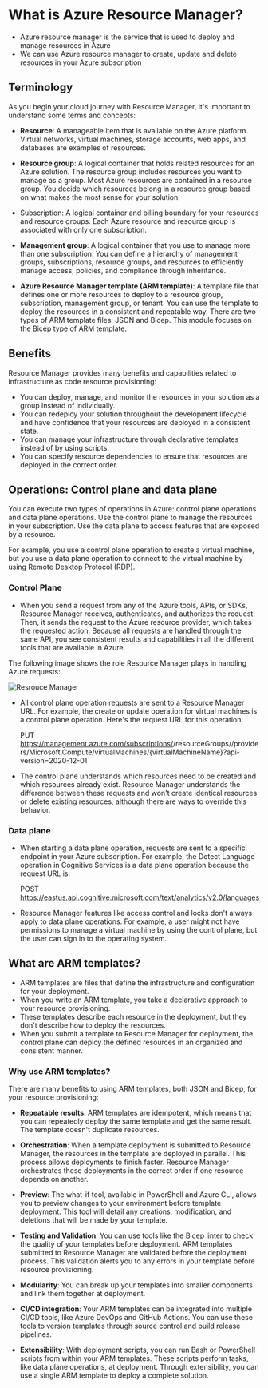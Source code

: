 # What is Azure Resource Manager?

- Azure resource manager is the service that is used to deploy and manage resources in Azure
- We can use Azure resource manager to create, update and delete resources in your Azure subscription

## Terminology 

As you begin your cloud journey with Resource Manager, it's important to understand some terms and concepts:

- <b>Resource</b>: A manageable item that is available on the Azure platform. Virtual networks, virtual machines, storage accounts, web apps, and databases are examples of resources.

- <b>Resource group</b>: A logical container that holds related resources for an Azure solution. The resource group includes resources you want to manage as a group. Most Azure resources are contained in a resource group. You decide which resources belong in a resource group based on what makes the most sense for your solution.

- Subscription: A logical container and billing boundary for your resources and resource groups. Each Azure resource and resource group is associated with only one subscription.

- <b>Management group</b>: A logical container that you use to manage more than one subscription. You can define a hierarchy of management groups, subscriptions, resource groups, and resources to efficiently manage access, policies, and compliance through inheritance.

- <b>Azure Resource Manager template (ARM template)</b>: A template file that defines one or more resources to deploy to a resource group, subscription, management group, or tenant. You can use the template to deploy the resources in a consistent and repeatable way. There are two types of ARM template files: JSON and Bicep. This module focuses on the Bicep type of ARM template.


## Benefits

Resource Manager provides many benefits and capabilities related to infrastructure as code resource provisioning:

- You can deploy, manage, and monitor the resources in your solution as a group instead of individually.
- You can redeploy your solution throughout the development lifecycle and have confidence that your resources are deployed in a consistent state.
- You can manage your infrastructure through declarative templates instead of by using scripts.
- You can specify resource dependencies to ensure that resources are deployed in the correct order.


## Operations: Control plane and data plane

You can execute two types of operations in Azure: control plane operations and data plane operations. Use the control plane to manage the resources in your subscription. Use the data plane to access features that are exposed by a resource.

For example, you use a control plane operation to create a virtual machine, but you use a data plane operation to connect to the virtual machine by using Remote Desktop Protocol (RDP).


### Control Plane

- When you send a request from any of the Azure tools, APIs, or SDKs, Resource Manager receives, authenticates, and authorizes the request. Then, it sends the request to the Azure resource provider, which takes the requested action. Because all requests are handled through the same API, you see consistent results and capabilities in all the different tools that are available in Azure.

The following image shows the role Resource Manager plays in handling Azure requests:

<img src="https://docs.microsoft.com/en-us/learn/modules/includes/media/azure-resource-manager.png" alt="Resrouce Manager" style="text-align:center: 10px;" />


- All control plane operation requests are sent to a Resource Manager URL. For example, the create or update operation for virtual machines is a control plane operation. Here's the request URL for this operation:

    PUT https://management.azure.com/subscriptions/<subscriptionId>/resourceGroups/<resourceGroupName>/providers/Microsoft.Compute/virtualMachines/{virtualMachineName}?api-version=2020-12-01


- The control plane understands which resources need to be created and which resources already exist. Resource Manager understands the difference between these requests and won't create identical resources or delete existing resources, although there are ways to override this behavior.


### Data plane

- When starting a data plane operation, requests are sent to a specific endpoint in your Azure subscription. For example, the Detect Language operation in Cognitive Services is a data plane operation because the request URL is:


    POST https://eastus.api.cognitive.microsoft.com/text/analytics/v2.0/languages


- Resource Manager features like access control and locks don't always apply to data plane operations. For example, a user might not have permissions to manage a virtual machine by using the control plane, but the user can sign in to the operating system.


## What are ARM templates?

- ARM templates are files that define the infrastructure and configuration for your deployment. 
- When you write an ARM template, you take a declarative approach to your resource provisioning. 
- These templates describe each resource in the deployment, but they don't describe how to deploy the resources. 
- When you submit a template to Resource Manager for deployment, the control plane can deploy the defined resources in an organized and consistent manner. 

### Why use ARM templates?

There are many benefits to using ARM templates, both JSON and Bicep, for your resource provisioning:

- <b>Repeatable results</b>: ARM templates are idempotent, which means that you can repeatedly deploy the same template and get the same result. The template doesn't duplicate resources.

- <b>Orchestration</b>: When a template deployment is submitted to Resource Manager, the resources in the template are deployed in parallel. This process allows deployments to finish faster. Resource Manager orchestrates these deployments in the correct order if one resource depends on another.

- <b>Preview</b>: The what-if tool, available in PowerShell and Azure CLI, allows you to preview changes to your environment before template deployment. This tool will detail any creations, modification, and deletions that will be made by your template.

- <b>Testing and Validation</b>: You can use tools like the Bicep linter to check the quality of your templates before deployment. ARM templates submitted to Resource Manager are validated before the deployment process. This validation alerts you to any errors in your template before resource provisioning.

- <b>Modularity</b>: You can break up your templates into smaller components and link them together at deployment.

- <b>CI/CD integration</b>: Your ARM templates can be integrated into multiple CI/CD tools, like Azure DevOps and GitHub Actions. You can use these tools to version templates through source control and build release pipelines.

- <b>Extensibility</b>: With deployment scripts, you can run Bash or PowerShell scripts from within your ARM templates. These scripts perform tasks, like data plane operations, at deployment. Through extensibility, you can use a single ARM template to deploy a complete solution.



